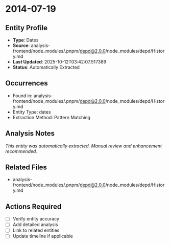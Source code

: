 # 2014-07-19

## Entity Profile
- **Type**: Dates
- **Source**: analysis-frontend/node_modules/.pnpm/depd@2.0.0/node_modules/depd/History.md
- **Last Updated**: 2025-10-12T03:42:07.517389
- **Status**: Automatically Extracted

## Occurrences
- Found in: analysis-frontend/node_modules/.pnpm/depd@2.0.0/node_modules/depd/History.md
- Entity Type: dates
- Extraction Method: Pattern Matching

## Analysis Notes
*This entity was automatically extracted. Manual review and enhancement recommended.*

## Related Files
- analysis-frontend/node_modules/.pnpm/depd@2.0.0/node_modules/depd/History.md

## Actions Required
- [ ] Verify entity accuracy
- [ ] Add detailed analysis
- [ ] Link to related entities
- [ ] Update timeline if applicable
